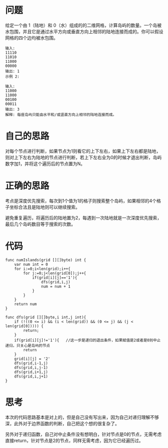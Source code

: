 # 问题

给定一个由 1（陆地）和 0（水）组成的的二维网格，计算岛屿的数量。一个岛被水包围，并且它是通过水平方向或垂直方向上相邻的陆地连接而成的。你可以假设网格的四个边均被水包围。

```
输入:
11110
11010
11000
00000
输出: 1
示例 2:

输入:
11000
11000
00100
00011
输出: 3
解释: 每座岛屿只能由水平和/或竖直方向上相邻的陆地连接而成。
```

# 自己的思路

对每个节点进行判断，如果节点为1则看它的上下左右，如果上下左右都是陆地，则对上下左右为陆地的节点进行判断，若上下左右全为0的时候才退出判断，岛屿数字加1，并将这个遍历后的节点置为N。

# 正确的思路

考点是深度优先搜索，每次到1个值为1的格子则搜索整个岛屿，如果相邻的4个格子坐标合法且是陆地则可以继续搜索。

避免重复遍历，将遍历后的陆地置为2，每遇到一次陆地就是一次深度优先搜索，最后几个岛屿数目等于搜索的次数。

# 代码

```
func numIslands(grid [][]byte) int {
    var num int = 0
    for i:=0;i<len(grid);i++{
        for j:=0;j<len(grid[0]);j++{
            if(grid[i][j]=='1'){
                dfs(grid,i,j)
                num = num + 1
            }
        }
    }
    return num
}

func dfs(grid [][]byte,i int,j int){
    if (!((0 <= i) && (i < len(grid)) && (0 <= j) && (j < len(grid[0])))) {
        return;
    }
    if(grid[i][j]!='1'){   //这一步是递归的退出条件，如果赋值是2或者是0则中止递归，只关心是岛屿的节点
        return
    }
    grid[i][j] = '2'
    dfs(grid,i-1,j)
    dfs(grid,i,j-1)
    dfs(grid,i+1,j)
    dfs(grid,i,j+1)
}
```

# 思考

本次的代码思路基本是对上的，但是自己没有写出来，因为自己对递归理解不够深，此外对于边界函数的判断，自己把这个想的很复杂了。

另外对于递归函数，自己对中止条件没有想明白，针对节点是0的节点，无需考虑直接return，针对节点是2的节点，同样无需考虑，因为它已经遍历过。